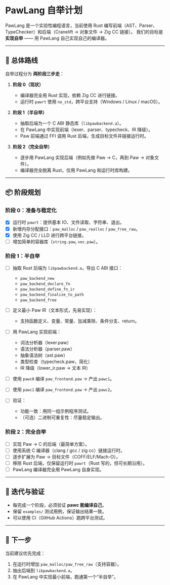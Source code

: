 # PawLang 自举计划

PawLang 是一个实验性编程语言，当前使用 Rust 编写前端（AST、Parser、TypeChecker）和后端（Cranelift → 对象文件 → Zig CC 链接）。
我们的目标是 **实现自举** —— 用 PawLang 自己实现自己的编译器。

---

## 🎯 总体路线

自举过程分为 **两阶段三步走**：

1. **阶段 0（现状）**

    * 编译器完全用 Rust 实现，依赖 Zig CC 进行链接。
    * 运行时 `pawrt` 使用 `no_std`，跨平台支持（Windows / Linux / macOS）。

2. **阶段 1（半自举）**

    * 抽取后端为一个 C ABI 静态库（`libpawbackend.a`）。
    * 在 PawLang 中实现前端（lexer、parser、typecheck、IR 降级）。
    * Paw 前端通过 FFI 调用 Rust 后端，生成目标文件并链接运行时。

3. **阶段 2（完全自举）**

    * 逐步用 PawLang 实现后端（例如先做 Paw → C，再到 Paw → 对象文件）。
    * 编译器完全脱离 Rust，仅用 PawLang 和运行时库构建。

---

## 📦 阶段规划

### 阶段 0：准备与稳定化

* [x] 运行时 `pawrt`：提供基本 IO、文件读取、字符串、退出。
* [x] 新增内存分配接口：`paw_malloc` / `paw_realloc` / `paw_free_raw`。
* [x] 使用 Zig CC / LLD 进行跨平台链接。
* [ ] 增加简单的容器库（`string.paw`, `vec.paw`）。

### 阶段 1：半自举

* [ ] 抽取 Rust 后端为 `libpawbackend.a`，导出 C ABI 接口：

    * `paw_backend_new`
    * `paw_backend_declare_fn`
    * `paw_backend_define_fn_ir`
    * `paw_backend_finalize_to_path`
    * `paw_backend_free`
* [ ] 定义最小 Paw IR（文本形式，先易实现）：

    * 支持函数定义、变量、常量、加减乘除、条件分支、return。
* [ ] 用 PawLang 实现前端：

    * 词法分析器（lexer.paw）
    * 语法分析器（parser.paw）
    * 抽象语法树（ast.paw）
    * 类型检查（typecheck.paw，简化）
    * IR 降级（lower\_ir.paw → 文本 IR）
* [ ] 使用 `pawc0` 编译 `paw_frontend.paw` → 产出 `pawc1`。
* [ ] 使用 `pawc1` 编译 `paw_frontend.paw` → 产出 `pawc2`。
* [ ] 验证：

    * 功能一致：用同一组示例程序测试。
    * （可选）二进制可重复性：尽量稳定输出。

### 阶段 2：完全自举

* [ ] 实现 Paw → C 的后端（最简单方案）。
* [ ] 使用系统 C 编译器（clang / gcc / zig cc）链接运行时。
* [ ] 逐步扩展为 Paw → 目标文件（COFF/ELF/Mach-O）。
* [ ] 移除 Rust 后端，仅保留运行时 `pawrt`（Rust 写的，但可长期沿用）。
* [ ] PawLang 编译器完全用 PawLang 自身实现。

---

## 🔄 迭代与验证

* 每完成一个阶段，必须验证 **pawc 能编译自己**。
* 保留 `examples/` 测试用例，保证输出结果一致。
* 可以使用 CI（GitHub Actions）跑跨平台测试。

---

## 📌 下一步

当前建议优先完成：

1. 在运行时增加 `paw_malloc/paw_free_raw`（支持容器）。
2. 抽出后端到 `libpawbackend.a`。
3. 在 PawLang 中实现最小前端，跑通第一个“半自举”。
